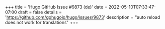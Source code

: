 +++
title = 'Hugo GitHub Issue #9873 (de)'
date = 2022-05-10T07:33:47-07:00
draft = false
details = 'https://github.com/gohugoio/hugo/issues/9873'
description = "auto reload does not work for translations"
+++
